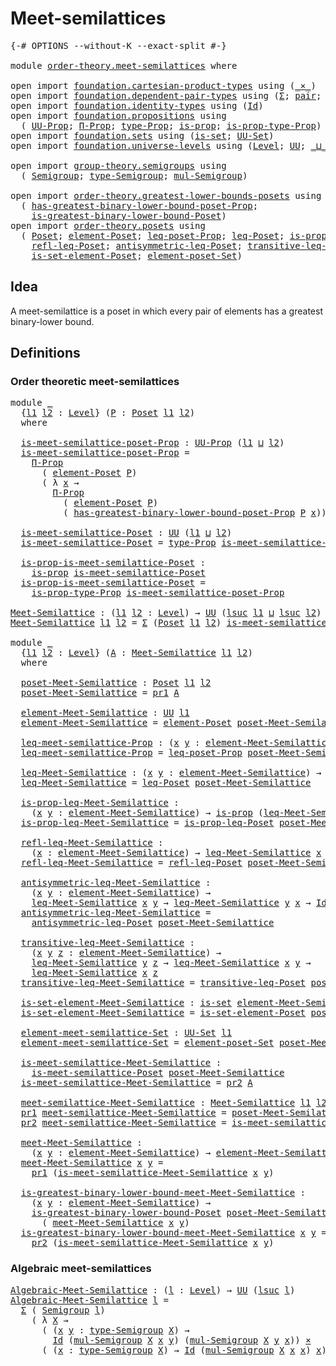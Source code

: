# Meet-semilattices

<pre class="Agda"><a id="30" class="Symbol">{-#</a> <a id="34" class="Keyword">OPTIONS</a> <a id="42" class="Pragma">--without-K</a> <a id="54" class="Pragma">--exact-split</a> <a id="68" class="Symbol">#-}</a>

<a id="73" class="Keyword">module</a> <a id="80" href="order-theory.meet-semilattices.html" class="Module">order-theory.meet-semilattices</a> <a id="111" class="Keyword">where</a>

<a id="118" class="Keyword">open</a> <a id="123" class="Keyword">import</a> <a id="130" href="foundation.cartesian-product-types.html" class="Module">foundation.cartesian-product-types</a> <a id="165" class="Keyword">using</a> <a id="171" class="Symbol">(</a><a id="172" href="foundation-core.cartesian-product-types.html#590" class="Function Operator">_×_</a><a id="175" class="Symbol">)</a>
<a id="177" class="Keyword">open</a> <a id="182" class="Keyword">import</a> <a id="189" href="foundation.dependent-pair-types.html" class="Module">foundation.dependent-pair-types</a> <a id="221" class="Keyword">using</a> <a id="227" class="Symbol">(</a><a id="228" href="foundation-core.dependent-pair-types.html#515" class="Record">Σ</a><a id="229" class="Symbol">;</a> <a id="231" href="foundation-core.dependent-pair-types.html#588" class="InductiveConstructor">pair</a><a id="235" class="Symbol">;</a> <a id="237" href="foundation-core.dependent-pair-types.html#605" class="Field">pr1</a><a id="240" class="Symbol">;</a> <a id="242" href="foundation-core.dependent-pair-types.html#617" class="Field">pr2</a><a id="245" class="Symbol">)</a>
<a id="247" class="Keyword">open</a> <a id="252" class="Keyword">import</a> <a id="259" href="foundation.identity-types.html" class="Module">foundation.identity-types</a> <a id="285" class="Keyword">using</a> <a id="291" class="Symbol">(</a><a id="292" href="foundation-core.identity-types.html#1767" class="Datatype">Id</a><a id="294" class="Symbol">)</a>
<a id="296" class="Keyword">open</a> <a id="301" class="Keyword">import</a> <a id="308" href="foundation.propositions.html" class="Module">foundation.propositions</a> <a id="332" class="Keyword">using</a>
  <a id="340" class="Symbol">(</a> <a id="342" href="foundation-core.propositions.html#1393" class="Function">UU-Prop</a><a id="349" class="Symbol">;</a> <a id="351" href="foundation-core.propositions.html#6694" class="Function">Π-Prop</a><a id="357" class="Symbol">;</a> <a id="359" href="foundation-core.propositions.html#1495" class="Function">type-Prop</a><a id="368" class="Symbol">;</a> <a id="370" href="foundation-core.propositions.html#1309" class="Function">is-prop</a><a id="377" class="Symbol">;</a> <a id="379" href="foundation-core.propositions.html#1562" class="Function">is-prop-type-Prop</a><a id="396" class="Symbol">)</a>
<a id="398" class="Keyword">open</a> <a id="403" class="Keyword">import</a> <a id="410" href="foundation.sets.html" class="Module">foundation.sets</a> <a id="426" class="Keyword">using</a> <a id="432" class="Symbol">(</a><a id="433" href="foundation-core.sets.html#1113" class="Function">is-set</a><a id="439" class="Symbol">;</a> <a id="441" href="foundation-core.sets.html#1190" class="Function">UU-Set</a><a id="447" class="Symbol">)</a>
<a id="449" class="Keyword">open</a> <a id="454" class="Keyword">import</a> <a id="461" href="foundation.universe-levels.html" class="Module">foundation.universe-levels</a> <a id="488" class="Keyword">using</a> <a id="494" class="Symbol">(</a><a id="495" href="Agda.Primitive.html#597" class="Postulate">Level</a><a id="500" class="Symbol">;</a> <a id="502" href="foundation-core.universe-levels.html#235" class="Primitive">UU</a><a id="504" class="Symbol">;</a> <a id="506" href="Agda.Primitive.html#810" class="Primitive Operator">_⊔_</a><a id="509" class="Symbol">;</a> <a id="511" href="Agda.Primitive.html#780" class="Primitive">lsuc</a><a id="515" class="Symbol">)</a>

<a id="518" class="Keyword">open</a> <a id="523" class="Keyword">import</a> <a id="530" href="group-theory.semigroups.html" class="Module">group-theory.semigroups</a> <a id="554" class="Keyword">using</a>
  <a id="562" class="Symbol">(</a> <a id="564" href="group-theory.semigroups.html#750" class="Function">Semigroup</a><a id="573" class="Symbol">;</a> <a id="575" href="group-theory.semigroups.html#946" class="Function">type-Semigroup</a><a id="589" class="Symbol">;</a> <a id="591" href="group-theory.semigroups.html#1228" class="Function">mul-Semigroup</a><a id="604" class="Symbol">)</a>

<a id="607" class="Keyword">open</a> <a id="612" class="Keyword">import</a> <a id="619" href="order-theory.greatest-lower-bounds-posets.html" class="Module">order-theory.greatest-lower-bounds-posets</a> <a id="661" class="Keyword">using</a>
  <a id="669" class="Symbol">(</a> <a id="671" href="order-theory.greatest-lower-bounds-posets.html#3384" class="Function">has-greatest-binary-lower-bound-poset-Prop</a><a id="713" class="Symbol">;</a>
    <a id="719" href="order-theory.greatest-lower-bounds-posets.html#2016" class="Function">is-greatest-binary-lower-bound-Poset</a><a id="755" class="Symbol">)</a>
<a id="757" class="Keyword">open</a> <a id="762" class="Keyword">import</a> <a id="769" href="order-theory.posets.html" class="Module">order-theory.posets</a> <a id="789" class="Keyword">using</a>
  <a id="797" class="Symbol">(</a> <a id="799" href="order-theory.posets.html#731" class="Function">Poset</a><a id="804" class="Symbol">;</a> <a id="806" href="order-theory.posets.html#1145" class="Function">element-Poset</a><a id="819" class="Symbol">;</a> <a id="821" href="order-theory.posets.html#1194" class="Function">leq-poset-Prop</a><a id="835" class="Symbol">;</a> <a id="837" href="order-theory.posets.html#1280" class="Function">leq-Poset</a><a id="846" class="Symbol">;</a> <a id="848" href="order-theory.posets.html#1375" class="Function">is-prop-leq-Poset</a><a id="865" class="Symbol">;</a>
    <a id="871" href="order-theory.posets.html#1511" class="Function">refl-leq-Poset</a><a id="885" class="Symbol">;</a> <a id="887" href="order-theory.posets.html#1983" class="Function">antisymmetric-leq-Poset</a><a id="910" class="Symbol">;</a> <a id="912" href="order-theory.posets.html#1610" class="Function">transitive-leq-Poset</a><a id="932" class="Symbol">;</a>
    <a id="938" href="order-theory.posets.html#2125" class="Function">is-set-element-Poset</a><a id="958" class="Symbol">;</a> <a id="960" href="order-theory.posets.html#2464" class="Function">element-poset-Set</a><a id="977" class="Symbol">)</a>
</pre>
## Idea

A meet-semilattice is a poset in which every pair of elements has a greatest binary-lower bound.

## Definitions

### Order theoretic meet-semilattices

<pre class="Agda"><a id="1154" class="Keyword">module</a> <a id="1161" href="order-theory.meet-semilattices.html#1161" class="Module">_</a>
  <a id="1165" class="Symbol">{</a><a id="1166" href="order-theory.meet-semilattices.html#1166" class="Bound">l1</a> <a id="1169" href="order-theory.meet-semilattices.html#1169" class="Bound">l2</a> <a id="1172" class="Symbol">:</a> <a id="1174" href="Agda.Primitive.html#597" class="Postulate">Level</a><a id="1179" class="Symbol">}</a> <a id="1181" class="Symbol">(</a><a id="1182" href="order-theory.meet-semilattices.html#1182" class="Bound">P</a> <a id="1184" class="Symbol">:</a> <a id="1186" href="order-theory.posets.html#731" class="Function">Poset</a> <a id="1192" href="order-theory.meet-semilattices.html#1166" class="Bound">l1</a> <a id="1195" href="order-theory.meet-semilattices.html#1169" class="Bound">l2</a><a id="1197" class="Symbol">)</a>
  <a id="1201" class="Keyword">where</a>

  <a id="1210" href="order-theory.meet-semilattices.html#1210" class="Function">is-meet-semilattice-poset-Prop</a> <a id="1241" class="Symbol">:</a> <a id="1243" href="foundation-core.propositions.html#1393" class="Function">UU-Prop</a> <a id="1251" class="Symbol">(</a><a id="1252" href="order-theory.meet-semilattices.html#1166" class="Bound">l1</a> <a id="1255" href="Agda.Primitive.html#810" class="Primitive Operator">⊔</a> <a id="1257" href="order-theory.meet-semilattices.html#1169" class="Bound">l2</a><a id="1259" class="Symbol">)</a>
  <a id="1263" href="order-theory.meet-semilattices.html#1210" class="Function">is-meet-semilattice-poset-Prop</a> <a id="1294" class="Symbol">=</a>
    <a id="1300" href="foundation-core.propositions.html#6694" class="Function">Π-Prop</a>
      <a id="1313" class="Symbol">(</a> <a id="1315" href="order-theory.posets.html#1145" class="Function">element-Poset</a> <a id="1329" href="order-theory.meet-semilattices.html#1182" class="Bound">P</a><a id="1330" class="Symbol">)</a>
      <a id="1338" class="Symbol">(</a> <a id="1340" class="Symbol">λ</a> <a id="1342" href="order-theory.meet-semilattices.html#1342" class="Bound">x</a> <a id="1344" class="Symbol">→</a>
        <a id="1354" href="foundation-core.propositions.html#6694" class="Function">Π-Prop</a>
          <a id="1371" class="Symbol">(</a> <a id="1373" href="order-theory.posets.html#1145" class="Function">element-Poset</a> <a id="1387" href="order-theory.meet-semilattices.html#1182" class="Bound">P</a><a id="1388" class="Symbol">)</a>
          <a id="1400" class="Symbol">(</a> <a id="1402" href="order-theory.greatest-lower-bounds-posets.html#3384" class="Function">has-greatest-binary-lower-bound-poset-Prop</a> <a id="1445" href="order-theory.meet-semilattices.html#1182" class="Bound">P</a> <a id="1447" href="order-theory.meet-semilattices.html#1342" class="Bound">x</a><a id="1448" class="Symbol">))</a>

  <a id="1454" href="order-theory.meet-semilattices.html#1454" class="Function">is-meet-semilattice-Poset</a> <a id="1480" class="Symbol">:</a> <a id="1482" href="foundation-core.universe-levels.html#235" class="Primitive">UU</a> <a id="1485" class="Symbol">(</a><a id="1486" href="order-theory.meet-semilattices.html#1166" class="Bound">l1</a> <a id="1489" href="Agda.Primitive.html#810" class="Primitive Operator">⊔</a> <a id="1491" href="order-theory.meet-semilattices.html#1169" class="Bound">l2</a><a id="1493" class="Symbol">)</a>
  <a id="1497" href="order-theory.meet-semilattices.html#1454" class="Function">is-meet-semilattice-Poset</a> <a id="1523" class="Symbol">=</a> <a id="1525" href="foundation-core.propositions.html#1495" class="Function">type-Prop</a> <a id="1535" href="order-theory.meet-semilattices.html#1210" class="Function">is-meet-semilattice-poset-Prop</a>

  <a id="1569" href="order-theory.meet-semilattices.html#1569" class="Function">is-prop-is-meet-semilattice-Poset</a> <a id="1603" class="Symbol">:</a>
    <a id="1609" href="foundation-core.propositions.html#1309" class="Function">is-prop</a> <a id="1617" href="order-theory.meet-semilattices.html#1454" class="Function">is-meet-semilattice-Poset</a>
  <a id="1645" href="order-theory.meet-semilattices.html#1569" class="Function">is-prop-is-meet-semilattice-Poset</a> <a id="1679" class="Symbol">=</a>
    <a id="1685" href="foundation-core.propositions.html#1562" class="Function">is-prop-type-Prop</a> <a id="1703" href="order-theory.meet-semilattices.html#1210" class="Function">is-meet-semilattice-poset-Prop</a>

<a id="Meet-Semilattice"></a><a id="1735" href="order-theory.meet-semilattices.html#1735" class="Function">Meet-Semilattice</a> <a id="1752" class="Symbol">:</a> <a id="1754" class="Symbol">(</a><a id="1755" href="order-theory.meet-semilattices.html#1755" class="Bound">l1</a> <a id="1758" href="order-theory.meet-semilattices.html#1758" class="Bound">l2</a> <a id="1761" class="Symbol">:</a> <a id="1763" href="Agda.Primitive.html#597" class="Postulate">Level</a><a id="1768" class="Symbol">)</a> <a id="1770" class="Symbol">→</a> <a id="1772" href="foundation-core.universe-levels.html#235" class="Primitive">UU</a> <a id="1775" class="Symbol">(</a><a id="1776" href="Agda.Primitive.html#780" class="Primitive">lsuc</a> <a id="1781" href="order-theory.meet-semilattices.html#1755" class="Bound">l1</a> <a id="1784" href="Agda.Primitive.html#810" class="Primitive Operator">⊔</a> <a id="1786" href="Agda.Primitive.html#780" class="Primitive">lsuc</a> <a id="1791" href="order-theory.meet-semilattices.html#1758" class="Bound">l2</a><a id="1793" class="Symbol">)</a>
<a id="1795" href="order-theory.meet-semilattices.html#1735" class="Function">Meet-Semilattice</a> <a id="1812" href="order-theory.meet-semilattices.html#1812" class="Bound">l1</a> <a id="1815" href="order-theory.meet-semilattices.html#1815" class="Bound">l2</a> <a id="1818" class="Symbol">=</a> <a id="1820" href="foundation-core.dependent-pair-types.html#515" class="Record">Σ</a> <a id="1822" class="Symbol">(</a><a id="1823" href="order-theory.posets.html#731" class="Function">Poset</a> <a id="1829" href="order-theory.meet-semilattices.html#1812" class="Bound">l1</a> <a id="1832" href="order-theory.meet-semilattices.html#1815" class="Bound">l2</a><a id="1834" class="Symbol">)</a> <a id="1836" href="order-theory.meet-semilattices.html#1454" class="Function">is-meet-semilattice-Poset</a>

<a id="1863" class="Keyword">module</a> <a id="1870" href="order-theory.meet-semilattices.html#1870" class="Module">_</a>
  <a id="1874" class="Symbol">{</a><a id="1875" href="order-theory.meet-semilattices.html#1875" class="Bound">l1</a> <a id="1878" href="order-theory.meet-semilattices.html#1878" class="Bound">l2</a> <a id="1881" class="Symbol">:</a> <a id="1883" href="Agda.Primitive.html#597" class="Postulate">Level</a><a id="1888" class="Symbol">}</a> <a id="1890" class="Symbol">(</a><a id="1891" href="order-theory.meet-semilattices.html#1891" class="Bound">A</a> <a id="1893" class="Symbol">:</a> <a id="1895" href="order-theory.meet-semilattices.html#1735" class="Function">Meet-Semilattice</a> <a id="1912" href="order-theory.meet-semilattices.html#1875" class="Bound">l1</a> <a id="1915" href="order-theory.meet-semilattices.html#1878" class="Bound">l2</a><a id="1917" class="Symbol">)</a>
  <a id="1921" class="Keyword">where</a>

  <a id="1930" href="order-theory.meet-semilattices.html#1930" class="Function">poset-Meet-Semilattice</a> <a id="1953" class="Symbol">:</a> <a id="1955" href="order-theory.posets.html#731" class="Function">Poset</a> <a id="1961" href="order-theory.meet-semilattices.html#1875" class="Bound">l1</a> <a id="1964" href="order-theory.meet-semilattices.html#1878" class="Bound">l2</a>
  <a id="1969" href="order-theory.meet-semilattices.html#1930" class="Function">poset-Meet-Semilattice</a> <a id="1992" class="Symbol">=</a> <a id="1994" href="foundation-core.dependent-pair-types.html#605" class="Field">pr1</a> <a id="1998" href="order-theory.meet-semilattices.html#1891" class="Bound">A</a>

  <a id="2003" href="order-theory.meet-semilattices.html#2003" class="Function">element-Meet-Semilattice</a> <a id="2028" class="Symbol">:</a> <a id="2030" href="foundation-core.universe-levels.html#235" class="Primitive">UU</a> <a id="2033" href="order-theory.meet-semilattices.html#1875" class="Bound">l1</a>
  <a id="2038" href="order-theory.meet-semilattices.html#2003" class="Function">element-Meet-Semilattice</a> <a id="2063" class="Symbol">=</a> <a id="2065" href="order-theory.posets.html#1145" class="Function">element-Poset</a> <a id="2079" href="order-theory.meet-semilattices.html#1930" class="Function">poset-Meet-Semilattice</a>

  <a id="2105" href="order-theory.meet-semilattices.html#2105" class="Function">leq-meet-semilattice-Prop</a> <a id="2131" class="Symbol">:</a> <a id="2133" class="Symbol">(</a><a id="2134" href="order-theory.meet-semilattices.html#2134" class="Bound">x</a> <a id="2136" href="order-theory.meet-semilattices.html#2136" class="Bound">y</a> <a id="2138" class="Symbol">:</a> <a id="2140" href="order-theory.meet-semilattices.html#2003" class="Function">element-Meet-Semilattice</a><a id="2164" class="Symbol">)</a> <a id="2166" class="Symbol">→</a> <a id="2168" href="foundation-core.propositions.html#1393" class="Function">UU-Prop</a> <a id="2176" href="order-theory.meet-semilattices.html#1878" class="Bound">l2</a>
  <a id="2181" href="order-theory.meet-semilattices.html#2105" class="Function">leq-meet-semilattice-Prop</a> <a id="2207" class="Symbol">=</a> <a id="2209" href="order-theory.posets.html#1194" class="Function">leq-poset-Prop</a> <a id="2224" href="order-theory.meet-semilattices.html#1930" class="Function">poset-Meet-Semilattice</a>

  <a id="2250" href="order-theory.meet-semilattices.html#2250" class="Function">leq-Meet-Semilattice</a> <a id="2271" class="Symbol">:</a> <a id="2273" class="Symbol">(</a><a id="2274" href="order-theory.meet-semilattices.html#2274" class="Bound">x</a> <a id="2276" href="order-theory.meet-semilattices.html#2276" class="Bound">y</a> <a id="2278" class="Symbol">:</a> <a id="2280" href="order-theory.meet-semilattices.html#2003" class="Function">element-Meet-Semilattice</a><a id="2304" class="Symbol">)</a> <a id="2306" class="Symbol">→</a> <a id="2308" href="foundation-core.universe-levels.html#235" class="Primitive">UU</a> <a id="2311" href="order-theory.meet-semilattices.html#1878" class="Bound">l2</a>
  <a id="2316" href="order-theory.meet-semilattices.html#2250" class="Function">leq-Meet-Semilattice</a> <a id="2337" class="Symbol">=</a> <a id="2339" href="order-theory.posets.html#1280" class="Function">leq-Poset</a> <a id="2349" href="order-theory.meet-semilattices.html#1930" class="Function">poset-Meet-Semilattice</a>

  <a id="2375" href="order-theory.meet-semilattices.html#2375" class="Function">is-prop-leq-Meet-Semilattice</a> <a id="2404" class="Symbol">:</a>
    <a id="2410" class="Symbol">(</a><a id="2411" href="order-theory.meet-semilattices.html#2411" class="Bound">x</a> <a id="2413" href="order-theory.meet-semilattices.html#2413" class="Bound">y</a> <a id="2415" class="Symbol">:</a> <a id="2417" href="order-theory.meet-semilattices.html#2003" class="Function">element-Meet-Semilattice</a><a id="2441" class="Symbol">)</a> <a id="2443" class="Symbol">→</a> <a id="2445" href="foundation-core.propositions.html#1309" class="Function">is-prop</a> <a id="2453" class="Symbol">(</a><a id="2454" href="order-theory.meet-semilattices.html#2250" class="Function">leq-Meet-Semilattice</a> <a id="2475" href="order-theory.meet-semilattices.html#2411" class="Bound">x</a> <a id="2477" href="order-theory.meet-semilattices.html#2413" class="Bound">y</a><a id="2478" class="Symbol">)</a>
  <a id="2482" href="order-theory.meet-semilattices.html#2375" class="Function">is-prop-leq-Meet-Semilattice</a> <a id="2511" class="Symbol">=</a> <a id="2513" href="order-theory.posets.html#1375" class="Function">is-prop-leq-Poset</a> <a id="2531" href="order-theory.meet-semilattices.html#1930" class="Function">poset-Meet-Semilattice</a>

  <a id="2557" href="order-theory.meet-semilattices.html#2557" class="Function">refl-leq-Meet-Semilattice</a> <a id="2583" class="Symbol">:</a>
    <a id="2589" class="Symbol">(</a><a id="2590" href="order-theory.meet-semilattices.html#2590" class="Bound">x</a> <a id="2592" class="Symbol">:</a> <a id="2594" href="order-theory.meet-semilattices.html#2003" class="Function">element-Meet-Semilattice</a><a id="2618" class="Symbol">)</a> <a id="2620" class="Symbol">→</a> <a id="2622" href="order-theory.meet-semilattices.html#2250" class="Function">leq-Meet-Semilattice</a> <a id="2643" href="order-theory.meet-semilattices.html#2590" class="Bound">x</a> <a id="2645" href="order-theory.meet-semilattices.html#2590" class="Bound">x</a>
  <a id="2649" href="order-theory.meet-semilattices.html#2557" class="Function">refl-leq-Meet-Semilattice</a> <a id="2675" class="Symbol">=</a> <a id="2677" href="order-theory.posets.html#1511" class="Function">refl-leq-Poset</a> <a id="2692" href="order-theory.meet-semilattices.html#1930" class="Function">poset-Meet-Semilattice</a>

  <a id="2718" href="order-theory.meet-semilattices.html#2718" class="Function">antisymmetric-leq-Meet-Semilattice</a> <a id="2753" class="Symbol">:</a>
    <a id="2759" class="Symbol">(</a><a id="2760" href="order-theory.meet-semilattices.html#2760" class="Bound">x</a> <a id="2762" href="order-theory.meet-semilattices.html#2762" class="Bound">y</a> <a id="2764" class="Symbol">:</a> <a id="2766" href="order-theory.meet-semilattices.html#2003" class="Function">element-Meet-Semilattice</a><a id="2790" class="Symbol">)</a> <a id="2792" class="Symbol">→</a>
    <a id="2798" href="order-theory.meet-semilattices.html#2250" class="Function">leq-Meet-Semilattice</a> <a id="2819" href="order-theory.meet-semilattices.html#2760" class="Bound">x</a> <a id="2821" href="order-theory.meet-semilattices.html#2762" class="Bound">y</a> <a id="2823" class="Symbol">→</a> <a id="2825" href="order-theory.meet-semilattices.html#2250" class="Function">leq-Meet-Semilattice</a> <a id="2846" href="order-theory.meet-semilattices.html#2762" class="Bound">y</a> <a id="2848" href="order-theory.meet-semilattices.html#2760" class="Bound">x</a> <a id="2850" class="Symbol">→</a> <a id="2852" href="foundation-core.identity-types.html#1767" class="Datatype">Id</a> <a id="2855" href="order-theory.meet-semilattices.html#2760" class="Bound">x</a> <a id="2857" href="order-theory.meet-semilattices.html#2762" class="Bound">y</a>
  <a id="2861" href="order-theory.meet-semilattices.html#2718" class="Function">antisymmetric-leq-Meet-Semilattice</a> <a id="2896" class="Symbol">=</a>
    <a id="2902" href="order-theory.posets.html#1983" class="Function">antisymmetric-leq-Poset</a> <a id="2926" href="order-theory.meet-semilattices.html#1930" class="Function">poset-Meet-Semilattice</a>

  <a id="2952" href="order-theory.meet-semilattices.html#2952" class="Function">transitive-leq-Meet-Semilattice</a> <a id="2984" class="Symbol">:</a>
    <a id="2990" class="Symbol">(</a><a id="2991" href="order-theory.meet-semilattices.html#2991" class="Bound">x</a> <a id="2993" href="order-theory.meet-semilattices.html#2993" class="Bound">y</a> <a id="2995" href="order-theory.meet-semilattices.html#2995" class="Bound">z</a> <a id="2997" class="Symbol">:</a> <a id="2999" href="order-theory.meet-semilattices.html#2003" class="Function">element-Meet-Semilattice</a><a id="3023" class="Symbol">)</a> <a id="3025" class="Symbol">→</a>
    <a id="3031" href="order-theory.meet-semilattices.html#2250" class="Function">leq-Meet-Semilattice</a> <a id="3052" href="order-theory.meet-semilattices.html#2993" class="Bound">y</a> <a id="3054" href="order-theory.meet-semilattices.html#2995" class="Bound">z</a> <a id="3056" class="Symbol">→</a> <a id="3058" href="order-theory.meet-semilattices.html#2250" class="Function">leq-Meet-Semilattice</a> <a id="3079" href="order-theory.meet-semilattices.html#2991" class="Bound">x</a> <a id="3081" href="order-theory.meet-semilattices.html#2993" class="Bound">y</a> <a id="3083" class="Symbol">→</a>
    <a id="3089" href="order-theory.meet-semilattices.html#2250" class="Function">leq-Meet-Semilattice</a> <a id="3110" href="order-theory.meet-semilattices.html#2991" class="Bound">x</a> <a id="3112" href="order-theory.meet-semilattices.html#2995" class="Bound">z</a>
  <a id="3116" href="order-theory.meet-semilattices.html#2952" class="Function">transitive-leq-Meet-Semilattice</a> <a id="3148" class="Symbol">=</a> <a id="3150" href="order-theory.posets.html#1610" class="Function">transitive-leq-Poset</a> <a id="3171" href="order-theory.meet-semilattices.html#1930" class="Function">poset-Meet-Semilattice</a>

  <a id="3197" href="order-theory.meet-semilattices.html#3197" class="Function">is-set-element-Meet-Semilattice</a> <a id="3229" class="Symbol">:</a> <a id="3231" href="foundation-core.sets.html#1113" class="Function">is-set</a> <a id="3238" href="order-theory.meet-semilattices.html#2003" class="Function">element-Meet-Semilattice</a>
  <a id="3265" href="order-theory.meet-semilattices.html#3197" class="Function">is-set-element-Meet-Semilattice</a> <a id="3297" class="Symbol">=</a> <a id="3299" href="order-theory.posets.html#2125" class="Function">is-set-element-Poset</a> <a id="3320" href="order-theory.meet-semilattices.html#1930" class="Function">poset-Meet-Semilattice</a>

  <a id="3346" href="order-theory.meet-semilattices.html#3346" class="Function">element-meet-semilattice-Set</a> <a id="3375" class="Symbol">:</a> <a id="3377" href="foundation-core.sets.html#1190" class="Function">UU-Set</a> <a id="3384" href="order-theory.meet-semilattices.html#1875" class="Bound">l1</a>
  <a id="3389" href="order-theory.meet-semilattices.html#3346" class="Function">element-meet-semilattice-Set</a> <a id="3418" class="Symbol">=</a> <a id="3420" href="order-theory.posets.html#2464" class="Function">element-poset-Set</a> <a id="3438" href="order-theory.meet-semilattices.html#1930" class="Function">poset-Meet-Semilattice</a>

  <a id="3464" href="order-theory.meet-semilattices.html#3464" class="Function">is-meet-semilattice-Meet-Semilattice</a> <a id="3501" class="Symbol">:</a>
    <a id="3507" href="order-theory.meet-semilattices.html#1454" class="Function">is-meet-semilattice-Poset</a> <a id="3533" href="order-theory.meet-semilattices.html#1930" class="Function">poset-Meet-Semilattice</a>
  <a id="3558" href="order-theory.meet-semilattices.html#3464" class="Function">is-meet-semilattice-Meet-Semilattice</a> <a id="3595" class="Symbol">=</a> <a id="3597" href="foundation-core.dependent-pair-types.html#617" class="Field">pr2</a> <a id="3601" href="order-theory.meet-semilattices.html#1891" class="Bound">A</a>

  <a id="3606" href="order-theory.meet-semilattices.html#3606" class="Function">meet-semilattice-Meet-Semilattice</a> <a id="3640" class="Symbol">:</a> <a id="3642" href="order-theory.meet-semilattices.html#1735" class="Function">Meet-Semilattice</a> <a id="3659" href="order-theory.meet-semilattices.html#1875" class="Bound">l1</a> <a id="3662" href="order-theory.meet-semilattices.html#1878" class="Bound">l2</a>
  <a id="3667" href="foundation-core.dependent-pair-types.html#605" class="Field">pr1</a> <a id="3671" href="order-theory.meet-semilattices.html#3606" class="Function">meet-semilattice-Meet-Semilattice</a> <a id="3705" class="Symbol">=</a> <a id="3707" href="order-theory.meet-semilattices.html#1930" class="Function">poset-Meet-Semilattice</a>
  <a id="3732" href="foundation-core.dependent-pair-types.html#617" class="Field">pr2</a> <a id="3736" href="order-theory.meet-semilattices.html#3606" class="Function">meet-semilattice-Meet-Semilattice</a> <a id="3770" class="Symbol">=</a> <a id="3772" href="order-theory.meet-semilattices.html#3464" class="Function">is-meet-semilattice-Meet-Semilattice</a>

  <a id="3812" href="order-theory.meet-semilattices.html#3812" class="Function">meet-Meet-Semilattice</a> <a id="3834" class="Symbol">:</a>
    <a id="3840" class="Symbol">(</a><a id="3841" href="order-theory.meet-semilattices.html#3841" class="Bound">x</a> <a id="3843" href="order-theory.meet-semilattices.html#3843" class="Bound">y</a> <a id="3845" class="Symbol">:</a> <a id="3847" href="order-theory.meet-semilattices.html#2003" class="Function">element-Meet-Semilattice</a><a id="3871" class="Symbol">)</a> <a id="3873" class="Symbol">→</a> <a id="3875" href="order-theory.meet-semilattices.html#2003" class="Function">element-Meet-Semilattice</a>
  <a id="3902" href="order-theory.meet-semilattices.html#3812" class="Function">meet-Meet-Semilattice</a> <a id="3924" href="order-theory.meet-semilattices.html#3924" class="Bound">x</a> <a id="3926" href="order-theory.meet-semilattices.html#3926" class="Bound">y</a> <a id="3928" class="Symbol">=</a>
    <a id="3934" href="foundation-core.dependent-pair-types.html#605" class="Field">pr1</a> <a id="3938" class="Symbol">(</a><a id="3939" href="order-theory.meet-semilattices.html#3464" class="Function">is-meet-semilattice-Meet-Semilattice</a> <a id="3976" href="order-theory.meet-semilattices.html#3924" class="Bound">x</a> <a id="3978" href="order-theory.meet-semilattices.html#3926" class="Bound">y</a><a id="3979" class="Symbol">)</a>

  <a id="3984" href="order-theory.meet-semilattices.html#3984" class="Function">is-greatest-binary-lower-bound-meet-Meet-Semilattice</a> <a id="4037" class="Symbol">:</a>
    <a id="4043" class="Symbol">(</a><a id="4044" href="order-theory.meet-semilattices.html#4044" class="Bound">x</a> <a id="4046" href="order-theory.meet-semilattices.html#4046" class="Bound">y</a> <a id="4048" class="Symbol">:</a> <a id="4050" href="order-theory.meet-semilattices.html#2003" class="Function">element-Meet-Semilattice</a><a id="4074" class="Symbol">)</a> <a id="4076" class="Symbol">→</a>
    <a id="4082" href="order-theory.greatest-lower-bounds-posets.html#2016" class="Function">is-greatest-binary-lower-bound-Poset</a> <a id="4119" href="order-theory.meet-semilattices.html#1930" class="Function">poset-Meet-Semilattice</a> <a id="4142" href="order-theory.meet-semilattices.html#4044" class="Bound">x</a> <a id="4144" href="order-theory.meet-semilattices.html#4046" class="Bound">y</a>
      <a id="4152" class="Symbol">(</a> <a id="4154" href="order-theory.meet-semilattices.html#3812" class="Function">meet-Meet-Semilattice</a> <a id="4176" href="order-theory.meet-semilattices.html#4044" class="Bound">x</a> <a id="4178" href="order-theory.meet-semilattices.html#4046" class="Bound">y</a><a id="4179" class="Symbol">)</a>
  <a id="4183" href="order-theory.meet-semilattices.html#3984" class="Function">is-greatest-binary-lower-bound-meet-Meet-Semilattice</a> <a id="4236" href="order-theory.meet-semilattices.html#4236" class="Bound">x</a> <a id="4238" href="order-theory.meet-semilattices.html#4238" class="Bound">y</a> <a id="4240" class="Symbol">=</a>
    <a id="4246" href="foundation-core.dependent-pair-types.html#617" class="Field">pr2</a> <a id="4250" class="Symbol">(</a><a id="4251" href="order-theory.meet-semilattices.html#3464" class="Function">is-meet-semilattice-Meet-Semilattice</a> <a id="4288" href="order-theory.meet-semilattices.html#4236" class="Bound">x</a> <a id="4290" href="order-theory.meet-semilattices.html#4238" class="Bound">y</a><a id="4291" class="Symbol">)</a>
</pre>
### Algebraic meet-semilattices

<pre class="Agda"><a id="Algebraic-Meet-Semilattice"></a><a id="4339" href="order-theory.meet-semilattices.html#4339" class="Function">Algebraic-Meet-Semilattice</a> <a id="4366" class="Symbol">:</a> <a id="4368" class="Symbol">(</a><a id="4369" href="order-theory.meet-semilattices.html#4369" class="Bound">l</a> <a id="4371" class="Symbol">:</a> <a id="4373" href="Agda.Primitive.html#597" class="Postulate">Level</a><a id="4378" class="Symbol">)</a> <a id="4380" class="Symbol">→</a> <a id="4382" href="foundation-core.universe-levels.html#235" class="Primitive">UU</a> <a id="4385" class="Symbol">(</a><a id="4386" href="Agda.Primitive.html#780" class="Primitive">lsuc</a> <a id="4391" href="order-theory.meet-semilattices.html#4369" class="Bound">l</a><a id="4392" class="Symbol">)</a>
<a id="4394" href="order-theory.meet-semilattices.html#4339" class="Function">Algebraic-Meet-Semilattice</a> <a id="4421" href="order-theory.meet-semilattices.html#4421" class="Bound">l</a> <a id="4423" class="Symbol">=</a>
  <a id="4427" href="foundation-core.dependent-pair-types.html#515" class="Record">Σ</a> <a id="4429" class="Symbol">(</a> <a id="4431" href="group-theory.semigroups.html#750" class="Function">Semigroup</a> <a id="4441" href="order-theory.meet-semilattices.html#4421" class="Bound">l</a><a id="4442" class="Symbol">)</a>
    <a id="4448" class="Symbol">(</a> <a id="4450" class="Symbol">λ</a> <a id="4452" href="order-theory.meet-semilattices.html#4452" class="Bound">X</a> <a id="4454" class="Symbol">→</a>
      <a id="4462" class="Symbol">(</a> <a id="4464" class="Symbol">(</a><a id="4465" href="order-theory.meet-semilattices.html#4465" class="Bound">x</a> <a id="4467" href="order-theory.meet-semilattices.html#4467" class="Bound">y</a> <a id="4469" class="Symbol">:</a> <a id="4471" href="group-theory.semigroups.html#946" class="Function">type-Semigroup</a> <a id="4486" href="order-theory.meet-semilattices.html#4452" class="Bound">X</a><a id="4487" class="Symbol">)</a> <a id="4489" class="Symbol">→</a>
        <a id="4499" href="foundation-core.identity-types.html#1767" class="Datatype">Id</a> <a id="4502" class="Symbol">(</a><a id="4503" href="group-theory.semigroups.html#1228" class="Function">mul-Semigroup</a> <a id="4517" href="order-theory.meet-semilattices.html#4452" class="Bound">X</a> <a id="4519" href="order-theory.meet-semilattices.html#4465" class="Bound">x</a> <a id="4521" href="order-theory.meet-semilattices.html#4467" class="Bound">y</a><a id="4522" class="Symbol">)</a> <a id="4524" class="Symbol">(</a><a id="4525" href="group-theory.semigroups.html#1228" class="Function">mul-Semigroup</a> <a id="4539" href="order-theory.meet-semilattices.html#4452" class="Bound">X</a> <a id="4541" href="order-theory.meet-semilattices.html#4467" class="Bound">y</a> <a id="4543" href="order-theory.meet-semilattices.html#4465" class="Bound">x</a><a id="4544" class="Symbol">))</a> <a id="4547" href="foundation-core.cartesian-product-types.html#590" class="Function Operator">×</a>
      <a id="4555" class="Symbol">(</a> <a id="4557" class="Symbol">(</a><a id="4558" href="order-theory.meet-semilattices.html#4558" class="Bound">x</a> <a id="4560" class="Symbol">:</a> <a id="4562" href="group-theory.semigroups.html#946" class="Function">type-Semigroup</a> <a id="4577" href="order-theory.meet-semilattices.html#4452" class="Bound">X</a><a id="4578" class="Symbol">)</a> <a id="4580" class="Symbol">→</a> <a id="4582" href="foundation-core.identity-types.html#1767" class="Datatype">Id</a> <a id="4585" class="Symbol">(</a><a id="4586" href="group-theory.semigroups.html#1228" class="Function">mul-Semigroup</a> <a id="4600" href="order-theory.meet-semilattices.html#4452" class="Bound">X</a> <a id="4602" href="order-theory.meet-semilattices.html#4558" class="Bound">x</a> <a id="4604" href="order-theory.meet-semilattices.html#4558" class="Bound">x</a><a id="4605" class="Symbol">)</a> <a id="4607" href="order-theory.meet-semilattices.html#4558" class="Bound">x</a><a id="4608" class="Symbol">))</a>
</pre>